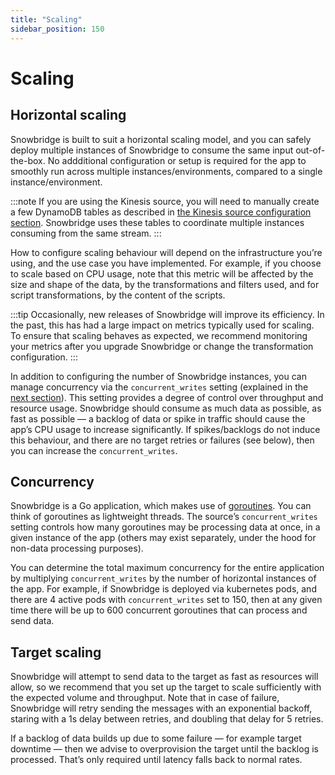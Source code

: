 ```yaml
---
title: "Scaling"
sidebar_position: 150
---
```


# Scaling

## Horizontal scaling

Snowbridge is built to suit a horizontal scaling model, and you can safely deploy multiple instances of Snowbridge to consume the same input out-of-the-box. No addditional configuration or setup is required for the app to smoothly run across multiple instances/environments, compared to a single instance/environment.

:::note
If you are using the Kinesis source, you will need to manually create a few DynamoDB tables as described in [the Kinesis source configuration section](/docs/destinations/forwarding-events/snowbridge/configuration/sources/kinesis.md). Snowbridge uses these tables to coordinate multiple instances consuming from the same stream.
:::

How to configure scaling behaviour will depend on the infrastructure you’re using, and the use case you have implemented. For example, if you choose to scale based on CPU usage, note that this metric will be affected by the size and shape of the data, by the transformations and filters used, and for script transformations, by the content of the scripts.

:::tip
Occasionally, new releases of Snowbridge will improve its efficiency. In the past, this has had a large impact on metrics typically used for scaling. To ensure that scaling behaves as expected, we recommend monitoring your metrics after you upgrade Snowbridge or change the transformation configuration.
:::

In addition to configuring the number of Snowbridge instances, you can manage concurrency via the `concurrent_writes` setting (explained in the [next section](#concurrency)). This setting provides a degree of control over throughput and resource usage. Snowbridge should consume as much data as possible, as fast as possible — a backlog of data or spike in traffic should cause the app’s CPU usage to increase significantly. If spikes/backlogs do not induce this behaviour, and there are no target retries or failures (see below), then you can increase the `concurrent_writes`.

## Concurrency

Snowbridge is a Go application, which makes use of [goroutines](https://golangdocs.com/goroutines-in-golang). You can think of goroutines as lightweight threads. The source’s `concurrent_writes` setting controls how many goroutines may be processing data at once, in a given instance of the app (others may exist separately, under the hood for non-data processing purposes).

You can determine the total maximum concurrency for the entire application by multiplying `concurrent_writes` by the number of horizontal instances of the app. For example, if Snowbridge is deployed via kubernetes pods, and there are 4 active pods with `concurrent_writes` set to 150, then at any given time there will be up to 600 concurrent goroutines that can process and send data.

## Target scaling

Snowbridge will attempt to send data to the target as fast as resources will allow, so we recommend that you set up the target to scale sufficiently with the expected volume and throughput. Note that in case of failure, Snowbridge will retry sending the messages with an exponential backoff, staring with a 1s delay between retries, and doubling that delay for 5 retries.

If a backlog of data builds up due to some failure — for example target downtime — then we advise to overprovision the target until the backlog is processed. That’s only required until latency falls back to normal rates.
